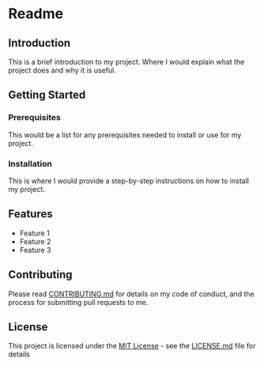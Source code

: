 # Readme

## Introduction

This is a brief introduction to my project. Where I would explain what the project does and why it is useful.

## Getting Started

### Prerequisites

This would be a list for any prerequisites needed to install or use for my project.

### Installation

This is where I would provide a step-by-step instructions on how to install my project.

## Features

- Feature 1
- Feature 2
- Feature 3

## Contributing

Please read [CONTRIBUTING.md](link-to-your-contributing-file) for details on my code of conduct, and the process for submitting pull requests to me.

## License

This project is licensed under the [MIT License](https://opensource.org/licenses/MIT) - see the [LICENSE.md](link-to-your-license-file) file for details
